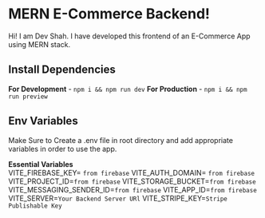 # MERN E-Commerce Backend!

Hi! I am Dev Shah. I have developed this frontend of an E-Commerce App using MERN stack.

## Install Dependencies

**For Development** - `npm i && npm run dev`
**For Production** - `npm i && npm run preview`

## Env Variables

Make Sure to Create a .env file in root directory and add appropriate variables in order to use the app.

**Essential Variables**  
VITE_FIREBASE_KEY= `from firebase`
VITE_AUTH_DOMAIN= `from firebase`
VITE_PROJECT_ID=`from firebase`
VITE_STORAGE_BUCKET=`from firebase`
VITE_MESSAGING_SENDER_ID=`from firebase`
VITE_APP_ID=`from firebase`
VITE_SERVER=`Your Backend Server URl`
VITE_STRIPE_KEY=`Stripe Publishable Key`
